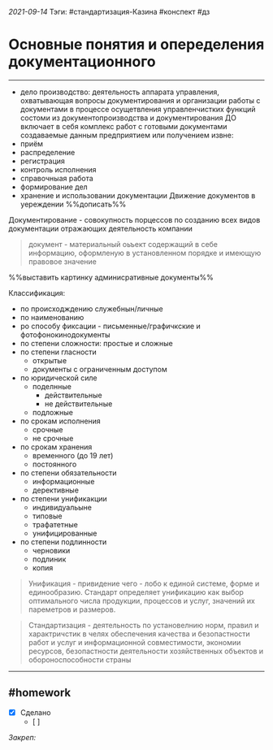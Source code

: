 *2021-09-14*
Тэги: #cтандартизация-Казина #конспект #дз 
# Основные понятия и опеределения документационного 
---

- дело производство:
деятельность аппарата управления, охватывающая вопросы документирования и организации работы с документами в процессе осущетвления управленчистких функций
состоми из документопроизводства и документирования
ДО включает в себя комплекс работ с готовыми документами создаваемые данным предприятием или получением извне:
- приём
- распределение
- регистрация
- контроль исполнения
- справочныая работа
- формирование дел
- хранение и использовании документации
Движение документов в уереждении %%дописать%%

Документирование - совокупность порцессов по созданию всех видов  документации отражающих деятельность компании

> документ - материальный оьъект содержащий в себе информацию, оформленую в установленном порядке и имеющую правовое значение

%%выставить картинку админисративные документы%%

Классификация:
- по происходждению служебнын/личные
- по наименованию
- ро способу фиксации - письменные/графичкские и фотофонокинодокументы
- по степени сложности: простые и сложные
- по степени гласности
	- открытые
	- документы с ограниченным доступом
- по юридической силе
	- поделнные
		- действительные
		- не действительные
	- подложные
- по срокам исполнения
	- срочные
	- не срочные
- по срокам хранения
	- временного (до 19 лет)
	- постоянного
- по степени обязательности
	- информационные
	- дерективные
- по степени унификакции
	- индивидуальыне
	- типовые
	- трафатетные
	- унифицированные
- по степени подлинности
	- черновики
	- подлиник
	- копия

>Унификация - привидение чего - лобо к единой системе, форме и единообразию. Стандарт определяет унификацию как выбор оптимального числа продукции, процессов и услуг, значений их пареметров и размеров.

>Стандартизация - деятельность по установелнию норм, правил и характричстик в челях обеспечения качества и безопастности работ и услуг и информационной совместимости, экономии ресурсов, безопастности деятельности хозяйственных объектов и обороноспособности страны



---

##    #homework 

- [x]  Сделано
	- [ ] 

_Закреп:_
